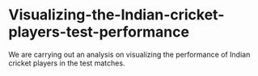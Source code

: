# Visualizing-the-Indian-cricket-players-test-performance

We are carrying out an analysis on visualizing the performance of Indian cricket players in the test matches. 
